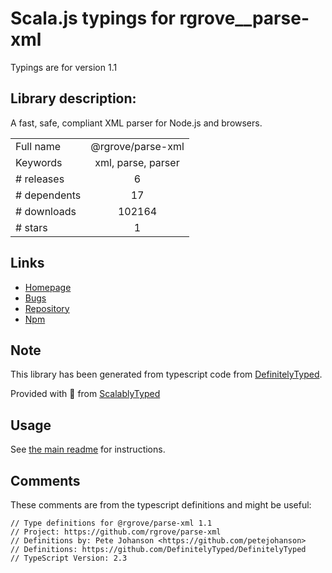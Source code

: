 
# Scala.js typings for rgrove__parse-xml

Typings are for version 1.1

## Library description:
A fast, safe, compliant XML parser for Node.js and browsers.

|                    |                 |
| ------------------ | :-------------: |
| Full name          | @rgrove/parse-xml |
| Keywords           | xml, parse, parser |
| # releases         | 6 |
| # dependents       | 17 |
| # downloads        | 102164 |
| # stars            | 1 |

## Links
- [Homepage](https://github.com/rgrove/parse-xml)
- [Bugs](https://github.com/rgrove/parse-xml/issues)
- [Repository](https://github.com/rgrove/parse-xml)
- [Npm](https://www.npmjs.com/package/%40rgrove%2Fparse-xml)
    


## Note
This library has been generated from typescript code from [DefinitelyTyped](https://definitelytyped.org).

Provided with :purple_heart: from [ScalablyTyped](https://github.com/oyvindberg/ScalablyTyped)

## Usage
See [the main readme](../../readme.md) for instructions.

## Comments

These comments are from the typescript definitions and might be useful:
```
// Type definitions for @rgrove/parse-xml 1.1
// Project: https://github.com/rgrove/parse-xml
// Definitions by: Pete Johanson <https://github.com/petejohanson>
// Definitions: https://github.com/DefinitelyTyped/DefinitelyTyped
// TypeScript Version: 2.3

```

